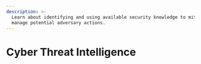 ```yaml
---
description: >-
  Learn about identifying and using available security knowledge to mitigate and
  manage potential adversary actions.
---
```


# Cyber Threat Intelligence

